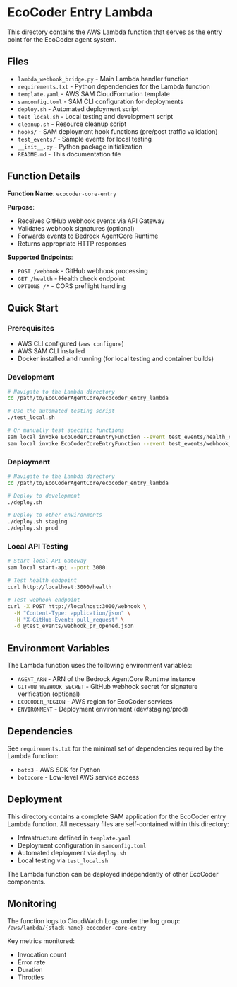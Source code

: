 # EcoCoder Entry Lambda

This directory contains the AWS Lambda function that serves as the entry point for the EcoCoder agent system.

## Files

- `lambda_webhook_bridge.py` - Main Lambda handler function
- `requirements.txt` - Python dependencies for the Lambda function
- `template.yaml` - AWS SAM CloudFormation template
- `samconfig.toml` - SAM CLI configuration for deployments
- `deploy.sh` - Automated deployment script
- `test_local.sh` - Local testing and development script
- `cleanup.sh` - Resource cleanup script
- `hooks/` - SAM deployment hook functions (pre/post traffic validation)
- `test_events/` - Sample events for local testing
- `__init__.py` - Python package initialization
- `README.md` - This documentation file

## Function Details

**Function Name**: `ecocoder-core-entry`

**Purpose**: 
- Receives GitHub webhook events via API Gateway
- Validates webhook signatures (optional)
- Forwards events to Bedrock AgentCore Runtime
- Returns appropriate HTTP responses

**Supported Endpoints**:
- `POST /webhook` - GitHub webhook processing
- `GET /health` - Health check endpoint
- `OPTIONS /*` - CORS preflight handling

## Quick Start

### Prerequisites

- AWS CLI configured (`aws configure`)
- AWS SAM CLI installed
- Docker installed and running (for local testing and container builds)

### Development
```bash
# Navigate to the Lambda directory
cd /path/to/EcoCoderAgentCore/ecocoder_entry_lambda

# Use the automated testing script
./test_local.sh

# Or manually test specific functions
sam local invoke EcoCoderCoreEntryFunction --event test_events/health_check.json
sam local invoke EcoCoderCoreEntryFunction --event test_events/webhook_pr_opened.json
```

### Deployment
```bash
# Navigate to the Lambda directory
cd /path/to/EcoCoderAgentCore/ecocoder_entry_lambda

# Deploy to development
./deploy.sh

# Deploy to other environments
./deploy.sh staging
./deploy.sh prod
```

### Local API Testing
```bash
# Start local API Gateway
sam local start-api --port 3000

# Test health endpoint
curl http://localhost:3000/health

# Test webhook endpoint
curl -X POST http://localhost:3000/webhook \
  -H "Content-Type: application/json" \
  -H "X-GitHub-Event: pull_request" \
  -d @test_events/webhook_pr_opened.json
```

## Environment Variables

The Lambda function uses the following environment variables:

- `AGENT_ARN` - ARN of the Bedrock AgentCore Runtime instance
- `GITHUB_WEBHOOK_SECRET` - GitHub webhook secret for signature verification (optional)
- `ECOCODER_REGION` - AWS region for EcoCoder services
- `ENVIRONMENT` - Deployment environment (dev/staging/prod)

## Dependencies

See `requirements.txt` for the minimal set of dependencies required by the Lambda function:
- `boto3` - AWS SDK for Python
- `botocore` - Low-level AWS service access

## Deployment

This directory contains a complete SAM application for the EcoCoder entry Lambda function. All necessary files are self-contained within this directory:

- Infrastructure defined in `template.yaml`
- Deployment configuration in `samconfig.toml`
- Automated deployment via `deploy.sh`
- Local testing via `test_local.sh`

The Lambda function can be deployed independently of other EcoCoder components.

## Monitoring

The function logs to CloudWatch Logs under the log group:
`/aws/lambda/{stack-name}-ecocoder-core-entry`

Key metrics monitored:
- Invocation count
- Error rate
- Duration
- Throttles